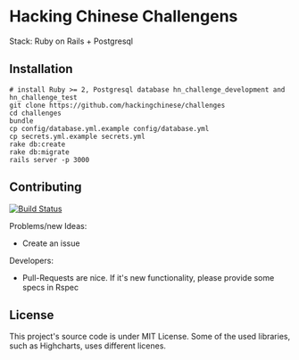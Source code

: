 # Hacking Chinese Challengens

Stack: Ruby on Rails + Postgresql


## Installation

```
# install Ruby >= 2, Postgresql database hn_challenge_development and hn_challenge_test
git clone https://github.com/hackingchinese/challenges
cd challenges
bundle
cp config/database.yml.example config/database.yml
cp secrets.yml.example secrets.yml
rake db:create
rake db:migrate
rails server -p 3000
```


## Contributing

[![Build Status](https://travis-ci.org/hackingchinese/challenges.svg)](https://travis-ci.org/hackingchinese/challenges)

Problems/new Ideas:
* Create an issue

Developers:
* Pull-Requests are nice. If it's new functionality, please provide some specs in Rspec


## License
This project's source code is under MIT License. Some of the used libraries, such as Highcharts, uses different licenes.
